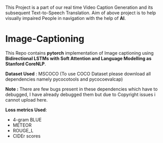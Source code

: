 This Project is a part of our real time Video Caption Generation and its subsequent Text-to-Speech Translation. 
Aim of above project is to help visually impaired People in navigation with the help of __AI__.
# Image-Captioning
This Repo contains __pytorch__ implementation of Image captioning using __Bidirectional LSTMs with Soft Attention and Language Modelling as Stanford CoreNLP__.

__Dataset Used__  : MSCOCO (To use COCO Dataset please download all dependencies namely pycocotools and pycocoevalcap)

__Note :__  There are few bugs present in these dependencies which have to debugged,  I have already debugged them but due to Copyright issues i cannot upload here.

__Loss metrics Used__: 
* 4-gram BLUE 
* METEOR
* ROUGE_L
* CIDEr  scores 
